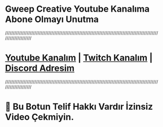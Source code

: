 # Gweep Creative Youtube Kanalıma Abone Olmayı Unutma
////////////////////////////////////////////////////////////////////////////////////////////////////////////////////
# [Youtube Kanalım](https://www.youtube.com/GweepCreativeOfficial)  |  [Twitch Kanalım](https://www.twitch.tv/gweepcreative)  |  [Discord Adresim](https://discord.gg/8vP9FCj3sh)
////////////////////////////////////////////////////////////////////////////////////////////////////////////////////
# 🤖 Bu Botun Telif Hakkı Vardır İzinsiz Video Çekmiyin.